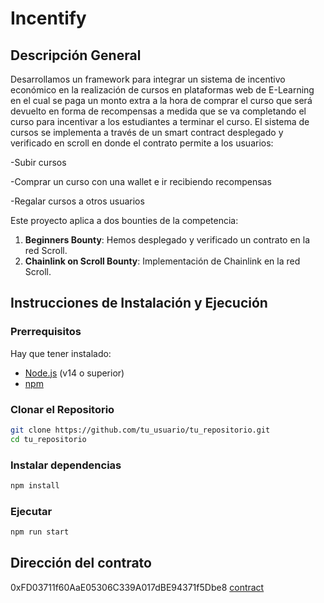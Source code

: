 # Incentify
## Descripción General
Desarrollamos un framework para integrar un sistema de incentivo económico en la realización de cursos en plataformas web de E-Learning en el cual se paga un monto extra a la hora de comprar el curso que será devuelto en forma de recompensas a medida que se va completando el curso para incentivar a los estudiantes a terminar el curso. El sistema de cursos se implementa a través de un smart contract desplegado y verificado en scroll en donde el contrato permite a los usuarios: 

-Subir cursos

-Comprar un curso con una wallet e ir recibiendo recompensas

-Regalar cursos a otros usuarios

Este proyecto aplica a dos bounties de la competencia:
1. **Beginners Bounty**: Hemos desplegado y verificado un contrato en la red Scroll.
2. **Chainlink on Scroll Bounty**: Implementación de Chainlink en la red Scroll.

## Instrucciones de Instalación y Ejecución

### Prerrequisitos

Hay que tener instalado:
- [Node.js](https://nodejs.org/) (v14 o superior)
- [npm](https://www.npmjs.com/)

### Clonar el Repositorio

```bash
git clone https://github.com/tu_usuario/tu_repositorio.git
cd tu_repositorio
```

### Instalar dependencias

```bash
npm install
```

### Ejecutar

```bash
npm run start
```

## Dirección del contrato
0xFD03711f60AaE05306C339A017dBE94371f5Dbe8
[contract](https://sepolia.scrollscan.dev/address/0xFD03711f60AaE05306C339A017dBE94371f5Dbe8)
